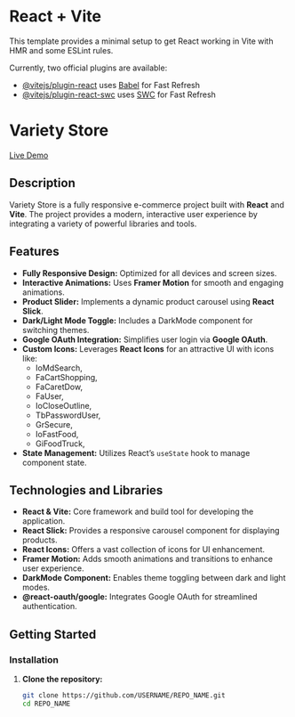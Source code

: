 # React + Vite

This template provides a minimal setup to get React working in Vite with HMR and some ESLint rules.

Currently, two official plugins are available:

- [@vitejs/plugin-react](https://github.com/vitejs/vite-plugin-react/blob/main/packages/plugin-react/README.md) uses [Babel](https://babeljs.io/) for Fast Refresh
- [@vitejs/plugin-react-swc](https://github.com/vitejs/vite-plugin-react-swc) uses [SWC](https://swc.rs/) for Fast Refresh


# Variety Store

[Live Demo](https://hamada-mp0.github.io/-Variety-store/)

## Description

Variety Store is a fully responsive e-commerce project built with **React** and **Vite**. The project provides a modern, interactive user experience by integrating a variety of powerful libraries and tools.

## Features

- **Fully Responsive Design:** Optimized for all devices and screen sizes.
- **Interactive Animations:** Uses **Framer Motion** for smooth and engaging animations.
- **Product Slider:** Implements a dynamic product carousel using **React Slick**.
- **Dark/Light Mode Toggle:** Includes a DarkMode component for switching themes.
- **Google OAuth Integration:** Simplifies user login via **Google OAuth**.
- **Custom Icons:** Leverages **React Icons** for an attractive UI with icons like:
  - IoMdSearch,
  - FaCartShopping,
  - FaCaretDow,
  - FaUser,
  - IoCloseOutline,
  - TbPasswordUser,
  - GrSecure,
  - IoFastFood,
  - GiFoodTruck,
- **State Management:** Utilizes React’s `useState` hook to manage component state.

## Technologies and Libraries

- **React & Vite:** Core framework and build tool for developing the application.
- **React Slick:** Provides a responsive carousel component for displaying products.
- **React Icons:** Offers a vast collection of icons for UI enhancement.
- **Framer Motion:** Adds smooth animations and transitions to enhance user experience.
- **DarkMode Component:** Enables theme toggling between dark and light modes.
- **@react-oauth/google:** Integrates Google OAuth for streamlined authentication.

## Getting Started

### Installation

1. **Clone the repository:**
   ```bash
   git clone https://github.com/USERNAME/REPO_NAME.git
   cd REPO_NAME
